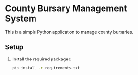 # County Bursary Management System

This is a simple Python application to manage county bursaries.

## Setup

1. Install the required packages:
   ```sh
   pip install -r requirements.txt
